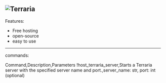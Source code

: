 ![Terraria](https://github.com/noahmindset1/Terraria-Hosting-Bot/assets/157752909/afb54f7d-e26d-4693-9732-ab0cd874e819)
--------------
Features:
- Free hosting
- open-source
- easy to use

--------------

commands:

Command,Description,Parameters
!host_terraria_server,Starts a Terraria server with the specified server name and port.,server_name: str, port: int (optional)
